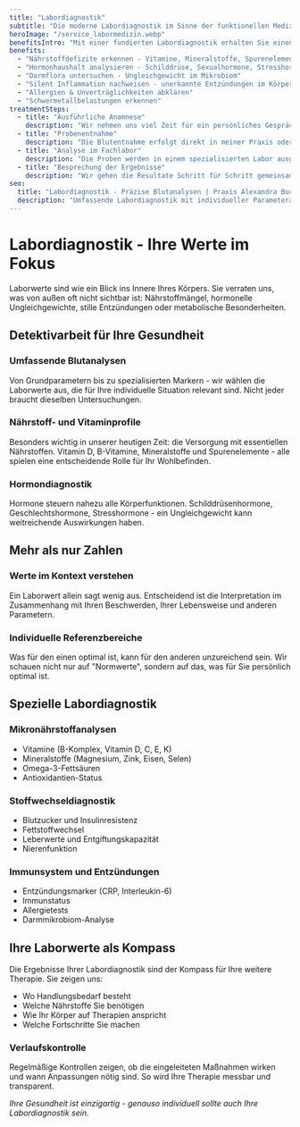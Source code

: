 ```yaml
---
title: "Labordiagnostik"
subtitle: "Die moderne Labordiagnostik im Sinne der funktionellen Medizin ist wie eine Detektivarbeit für Ihre Gesundheit: Sie hilft uns, verborgenen Ursachen auf die Spur zu kommen und Zusammenhänge sichtbar zu machen, die sonst leicht übersehen werden. Anhand gezielter Laborwerte lässt sich feststellen, ob z.B. der Hormonhaushalt im Gleichgewicht ist, die Nährstoffversorgung ausreichend erfolgt, die Darmflora stabil arbeitet oder ob stille Entzündungen im Körper aktiv sind. Auch mögliche Belastungen durch Schwermetalle, Allergien oder Unverträglichkeiten können so erkannt werden.<br><br>Ziel ist es, Ursachen von chronischen Beschwerden, Energielosigkeit oder unspezifischen Symptomen besser zu verstehen. Die Labordiagnostik betrachtet den Körper in seiner Regulation und zeigt, wo er Unterstützung benötigt."
heroImage: "/service_labormedizin.webp"
benefitsIntro: "Mit einer fundierten Labordiagnostik erhalten Sie einen präzisen Einblick in die Prozesse Ihres Körpers  und damit eine wichtige Grundlage, um Gesundheit und Wohlbefinden gezielt zu fördern."
benefits:
  - "Nährstoffdefizite erkennen - Vitamine, Mineralstoffe, Spurenelemente"
  - "Hormonhaushalt analysieren - Schilddrüse, Sexualhormone, Stresshormone"
  - "Darmflora untersuchen - Ungleichgewicht im Mikrobiom"
  - "Silent Inflammation nachweisen - unerkannte Entzündungen im Körper"
  - "Allergien & Unverträglichkeiten abklären" 
  - "Schwermetallbelastungen erkennen"
treatmentSteps:
  - title: "Ausführliche Anamnese"
    description: "Wir nehmen uns viel Zeit für ein persönliches Gespräch. Dabei betrachten wir Ihre Beschwerden, Ihre Lebensumstände und Ihre Gesundheitsziele und ich berate Sie gerne, welche Untersuchungen sinnvoll sind."
  - title: "Probenentnahme"
    description: "Die Blutentnahme erfolgt direkt in meiner Praxis oder unkompliziert bei einem unserer Partnerlabore. Je nach Fragestellung können auch andere Proben sinnvoll sein. Alles wird Ihnen vorab verständlich erklärt und so gestaltet, dass es für Sie unkompliziert bleibt."
  - title: "Analyse im Fachlabor"
    description: "Die Proben werden in einem spezialisierten Labor ausgewertet. So entstehen zuverlässige und aussagekräftige Ergebnisse, die wertvolle Hinweise auf mögliche Ursachen Ihrer Beschwerden liefern können."
  - title: "Besprechung der Ergebnisse"
    description: "Wir gehen die Resultate Schritt für Schritt gemeinsam durch. Sie erhalten eine klare und verständliche Erklärung, was die Werte bedeuten, wo die Zusammenhänge liegen und welche Möglichkeiten sich daraus für Ihr weiteres Vorgehen ergeben."
seo:
  title: "Labordiagnostik - Präzise Blutanalysen | Praxis Alexandra Buchmann"
  description: "Umfassende Labordiagnostik mit individueller Parameterauswahl. Von Nährstoffanalysen bis Hormondiagnostik - fundierte Werte für klare Entscheidungen."
---
```


# Labordiagnostik - Ihre Werte im Fokus

Laborwerte sind wie ein Blick ins Innere Ihres Körpers. Sie verraten uns, was von außen oft nicht sichtbar ist: Nährstoffmängel, hormonelle Ungleichgewichte, stille Entzündungen oder metabolische Besonderheiten.

## Detektivarbeit für Ihre Gesundheit

### Umfassende Blutanalysen
Von Grundparametern bis zu spezialisierten Markern - wir wählen die Laborwerte aus, die für Ihre individuelle Situation relevant sind. Nicht jeder braucht dieselben Untersuchungen.

### Nährstoff- und Vitaminprofile
Besonders wichtig in unserer heutigen Zeit: die Versorgung mit essentiellen Nährstoffen. Vitamin D, B-Vitamine, Mineralstoffe und Spurenelemente - alle spielen eine entscheidende Rolle für Ihr Wohlbefinden.

### Hormondiagnostik
Hormone steuern nahezu alle Körperfunktionen. Schilddrüsenhormone, Geschlechtshormone, Stresshormone - ein Ungleichgewicht kann weitreichende Auswirkungen haben.

## Mehr als nur Zahlen

### Werte im Kontext verstehen
Ein Laborwert allein sagt wenig aus. Entscheidend ist die Interpretation im Zusammenhang mit Ihren Beschwerden, Ihrer Lebensweise und anderen Parametern.

### Individuelle Referenzbereiche
Was für den einen optimal ist, kann für den anderen unzureichend sein. Wir schauen nicht nur auf "Normwerte", sondern auf das, was für Sie persönlich optimal ist.

## Spezielle Labordiagnostik

### Mikronährstoffanalysen
- Vitamine (B-Komplex, Vitamin D, C, E, K)
- Mineralstoffe (Magnesium, Zink, Eisen, Selen)
- Omega-3-Fettsäuren
- Antioxidantien-Status

### Stoffwechseldiagnostik
- Blutzucker und Insulinresistenz
- Fettstoffwechsel
- Leberwerte und Entgiftungskapazität
- Nierenfunktion

### Immunsystem und Entzündungen
- Entzündungsmarker (CRP, Interleukin-6)
- Immunstatus
- Allergietests
- Darmmikrobiom-Analyse

## Ihre Laborwerte als Kompass

Die Ergebnisse Ihrer Labordiagnostik sind der Kompass für Ihre weitere Therapie. Sie zeigen uns:

- Wo Handlungsbedarf besteht
- Welche Nährstoffe Sie benötigen
- Wie Ihr Körper auf Therapien anspricht
- Welche Fortschritte Sie machen

### Verlaufskontrolle
Regelmäßige Kontrollen zeigen, ob die eingeleiteten Maßnahmen wirken und wann Anpassungen nötig sind. So wird Ihre Therapie messbar und transparent.

*Ihre Gesundheit ist einzigartig - genauso individuell sollte auch Ihre Labordiagnostik sein.*
